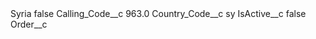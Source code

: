 <?xml version="1.0" encoding="UTF-8"?>
<CustomMetadata xmlns="http://soap.sforce.com/2006/04/metadata" xmlns:xsi="http://www.w3.org/2001/XMLSchema-instance" xmlns:xsd="http://www.w3.org/2001/XMLSchema">
    <label>Syria</label>
    <protected>false</protected>
    <values>
        <field>Calling_Code__c</field>
        <value xsi:type="xsd:double">963.0</value>
    </values>
    <values>
        <field>Country_Code__c</field>
        <value xsi:type="xsd:string">sy</value>
    </values>
    <values>
        <field>IsActive__c</field>
        <value xsi:type="xsd:boolean">false</value>
    </values>
    <values>
        <field>Order__c</field>
        <value xsi:nil="true"/>
    </values>
</CustomMetadata>
